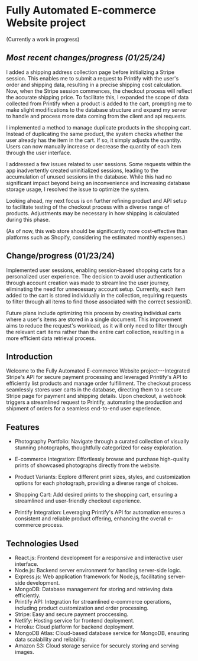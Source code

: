 Fully Automated E-commerce Website project
============================================

(Currently a work in progress)

**_Most recent changes/progress (01/25/24)_**
--------
I added a shipping address collection page before initializing a Stripe session. This enables me to submit a request to Printify with the user's order and shipping data, resulting in a precise shipping cost calculation. Now, when the Stripe session commences, the checkout process will reflect the accurate shipping price. To facilitate this, I expanded the scope of data collected from Printify when a product is added to the cart, prompting me to make slight modifications to the database structure and expand my server to handle and process more data coming from the client and api requests. 

I implemented a method to manage duplicate products in the shopping cart. Instead of duplicating the same product, the system checks whether the user already has the item in the cart. If so, it simply adjusts the quantity. Users can now manually increase or decrease the quantity of each item through the user interface.

I addressed a few issues related to user sessions. Some requests within the app inadvertently created uninitialized sessions, leading to the accumulation of unused sessions in the database. While this had no significant impact beyond being an inconvenience and increasing database storage usage, I resolved the issue to optimize the system.

Looking ahead, my next focus is on further refining product and API setup to facilitate testing of the checkout process with a diverse range of products. Adjustments may be necessary in how shipping is calculated during this phase.

(As of now, this web store should be significantly more cost-effective than platforms such as Shopify, considering the estimated monthly expenses.)


Change/progress (01/23/24)
--------
Implemented user sessions, enabling session-based shopping carts for a personalized user experience. The decision to avoid user authentication through account creation was made to streamline the user journey, eliminating the need for unnecessary account setup. Currently, each item added to the cart is stored individually in the collection, requiring requests to filter through all items to find those associated with the correct sessionID.

Future plans include optimizing this process by creating individual carts where a user's items are stored in a single document. This improvement aims to reduce the request's workload, as it will only need to filter through the relevant cart items rather than the entire cart collection, resulting in a more efficient data retrieval process.

Introduction
------------

Welcome to the Fully Automated E-commerce Website project---Integrated Stripe's API for secure payment processing and leveraged Printify's API to efficiently list products and manage order fulfillment. The checkout process seamlessly stores user carts in the database, directing them to a secure Stripe page for payment and shipping details. Upon checkout, a webhook triggers a streamlined request to Printify, automating the production and shipment of orders for a seamless end-to-end user experience.


Features
--------

-   Photography Portfolio: Navigate through a curated collection of visually stunning photographs, thoughtfully categorized for easy exploration.

-   E-commerce Integration: Effortlessly browse and purchase high-quality prints of showcased photographs directly from the website.

-   Product Variants: Explore different print sizes, styles, and customization options for each photograph, providing a diverse range of choices.

-   Shopping Cart: Add desired prints to the shopping cart, ensuring a streamlined and user-friendly checkout experience.

-   Printify Integration: Leveraging Printify's API for automation ensures a consistent and reliable product offering, enhancing the overall e-commerce process.

Technologies Used
-----------------

-   React.js: Frontend development for a responsive and interactive user interface.
-   Node.js: Backend server environment for handling server-side logic.
-   Express.js: Web application framework for Node.js, facilitating server-side development.
-   MongoDB: Database management for storing and retrieving data efficiently.
-   Printify API: Integration for streamlined e-commerce operations, including product customization and order processing.
-   Stripe: Easy and secure payment proccessing.
-   Netlify: Hosting service for frontend deployment.
-   Heroku: Cloud platform for backend deployment.
-   MongoDB Atlas: Cloud-based database service for MongoDB, ensuring data scalability and reliability.
-   Amazon S3: Cloud storage service for securely storing and serving images.